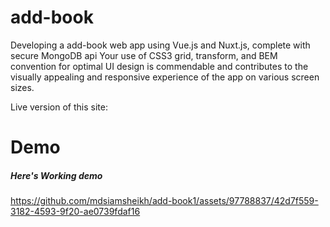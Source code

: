 # add-book
Developing a add-book web app using Vue.js and Nuxt.js, complete with secure MongoDB api Your use of CSS3 grid, transform, and BEM convention for optimal UI design is commendable and contributes to the visually appealing and responsive experience of the app on various screen sizes.

Live version of this site:

# Demo

##### Here's Working demo



https://github.com/mdsiamsheikh/add-book1/assets/97788837/42d7f559-3182-4593-9f20-ae0739fdaf16


